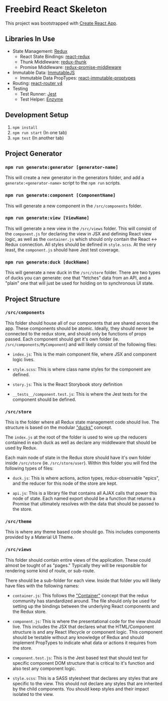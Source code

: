 # Freebird React Skeleton

This project was bootstrapped with [Create React App](https://github.com/facebookincubator/create-react-app).

## Libraries In Use

* State Management: [Redux](http://redux.js.org/)
  * React State Bindings: [react-redux](http://redux.js.org/docs/basics/UsageWithReact.html)
  * Thunk Middleware: [redux-thunk](https://github.com/gaearon/redux-thunk)
  * Promise Middleware: [redux-promise-middleware](https://github.com/pburtchaell/redux-promise-middleware)
* Immutable Data: [ImmutableJS](https://facebook.github.io/immutable-js/)
  * Immutable Data PropTypes: [react-immutable-proptypes](https://github.com/HurricaneJames/react-immutable-proptypes)
* Routing: [react-router v4](https://react-router.now.sh/)
* Testing
  * Test Runner: [Jest](https://facebook.github.io/jest/)
  * Test Helper: [Enzyme](http://airbnb.io/enzyme/)

## Development Setup

1. `npm install`
2. `npm run start` (In one tab)
3. `npm test` (In another tab)

## Project Generator

### `npm run generate:generator [generator-name]`

This will create a new generator in the generators folder, and add a `generate:<generator-name>` script to the `npm run` scripts.

### `npm run generate:component [ComponentName]`

This will generate a new component in the `/src/components` folder.

### `npm run generate:view [ViewName]`

This will generate a new view in the `/src/views` folder. This will consist of the `component.js` for declaring the view in JSX and defining React view logic, as well as the `container.js` which should only contain the React <-> Redux connection. All styles should be defined in `style.scss`. At the very least, the `component.js` should have Jest test coverage.

### `npm run generate:duck [duckName]`

This will generate a new duck in the `/src/store` folder. There are two types of ducks you can generate: one that "fetches" data from an API, and a "plain" one that will just be used for holding on to synchronous UI state.

## Project Structure

### `/src/components`

This folder should house all of our components that are shared across the app. These components should be atomic. Ideally, they should never be connected to the redux store, and should only be functions of props passed. Each component should get it's own folder (ie. `/src/components/MyComponent`) and will likely consist of the following files:

* `index.js`: This is the main component file, where JSX and component logic lives.

* `style.scss`: This is where class name styles for the component are defined.

* `story.js`: This is the React Storybook story definition

* `__tests__/component.test.js`: This is where the Jest tests for the component should be defined.

### `/src/store`

This is the folder where all Redux state management code should live. The structure is based on the modular ["ducks"](https://github.com/erikras/ducks-modular-redux) concept.

The `index.js` at the root of the folder is used to wire up the reducers contained in each duck as well as declare any middleware that should be used by Redux.

Each main node of state in the Redux store should have it's own folder inside `/src/store` (ie. `/src/store/user`). Within this folder you will find the following types of files:

  * `duck.js`: This is where actions, action types, redux-observable "epics", and the reducer for this node of the store are kept.

  * `api.js`: This is a library file that contains all AJAX calls that power this node of state. Each named export should be a function that returns a Promise that ultimately resolves with the data that should be passed to the store.

### `/src/theme`

This is where any theme based code should go. This includes components provided by a Material UI Theme.

### `/src/views`

This folder should contain entire views of the application. These could almost be tought of as "pages." Typically they will be responsible for rendering some kind of route, or sub-route.

There should be a sub-folder for each view. Inside that folder you will likely have files with the following names:

* `container.js`: This follows the ["Container"](http://redux.js.org/docs/basics/UsageWithReact.html#presentational-and-container-components) concept that the redux community has standardized around. The file should only be used for setting up the bindings between the underlying React components and the Redux store.

* `component.js`: This is where the presentational code for the view should live. This includes the JSX that declares what the HTML/Component structure is and any React lifecycle or component logic. This component should be testable without any knowledge of Redux and should implement PropTypes to indicate what data or actions it requires from the store.

* `component.test.js`: This is the Jest based test that should test for specific component DOM structure that is critical to it's function and also test any component logic.

* `style.scss`: This is a SASS stylesheet that declares any styles that are specific to the view. This should not declare any styles that are inherited by the child components. You should keep styles and their impact isolated to the view.
